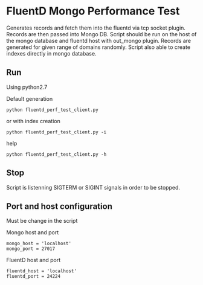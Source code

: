 # FluentD Mongo Performance Test

Generates records and fetch them into the fluentd via tcp socket plugin. Records are then passed into Mongo DB. 
Script should be run on the host of the mongo database and fluentd host with out_mongo plugin. Records are generated 
for given range of domains randomly. Script also able to create indexes directly in mongo database.

## Run
Using python2.7

Default generation
```
python fluentd_perf_test_client.py
```
or with index creation
```
python fluentd_perf_test_client.py -i
```
help
```
python fluentd_perf_test_client.py -h
```

## Stop
Script is listenning SIGTERM or SIGINT signals in order to be stopped.

## Port and host configuration
Must be change in the script

Mongo host and port
```
mongo_host = 'localhost'
mongo_port = 27017
```
FluentD host and port
```
fluentd_host = 'localhost'
fluentd_port = 24224
```

